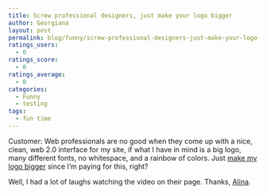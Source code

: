 ```yaml
---
title: Screw professional designers, just make your logo bigger
author: Georgiana
layout: post
permalink: blog/funny/screw-professional-designers-just-make-your-logo-bigger/
ratings_users:
  - 0
ratings_score:
  - 0
ratings_average:
  - 0
categories:
  - Funny
  - testing
tags:
  - fun time
---
```

Customer: Web professionals are no good when they come up with a nice, clean, web 2.0 interface for my site, if what I have in mind is a big logo, many different fonts, no whitespace, and a rainbow of colors. Just [make my logo bigger][1] since I&#8217;m paying for this, right?

Well, I had a lot of laughs watching the video on their page. Thanks, [Alina][2].

 [1]: http://makemylogobiggercream.com/ "Make my logo bigger"
 [2]: http://user-experience.iterating.net/
